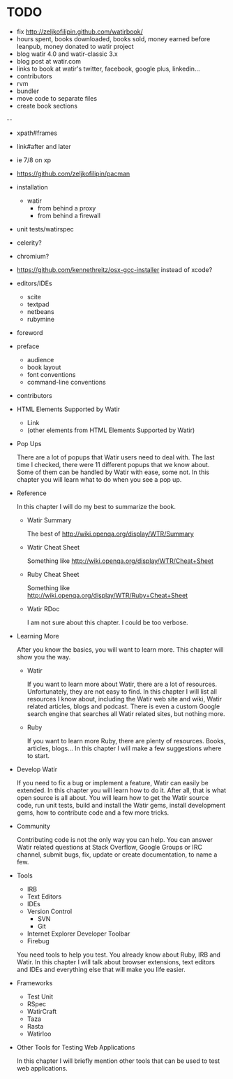 # TODO

- fix http://zeljkofilipin.github.com/watirbook/
- hours spent, books downloaded, books sold, money earned before leanpub, money donated to watir project
- blog watir 4.0 and watir-classic 3.x
- blog post at watir.com
- links to book at watir's twitter, facebook, google plus, linkedin...
- contributors
- rvm
- bundler
- move code to separate files
- create book sections

--

- xpath#frames
- link#after and later
- ie 7/8 on xp
- https://github.com/zeljkofilipin/pacman
- installation
  - watir
    - from behind a proxy
    - from behind a firewall
- unit tests/watirspec
- celerity?
- chromium?
- https://github.com/kennethreitz/osx-gcc-installer instead of xcode?
- editors/IDEs
  - scite
  - textpad
  - netbeans
  - rubymine
- foreword
- preface
  - audience
  - book layout
  - font conventions
  - command-line conventions
- contributors

- HTML Elements Supported by Watir
  - Link
  - (other elements from HTML Elements Supported by Watir)
- Pop Ups

  There are a lot of popups that Watir users need to deal with. The last time I checked, there were 11 different popups that we know about. Some of them can be handled by Watir with ease, some not. In this chapter you will learn what to do when you see a pop up.

- Reference

  In this chapter I will do my best to summarize the book.

  - Watir Summary

      The best of http://wiki.openqa.org/display/WTR/Summary

  - Watir Cheat Sheet

      Something like http://wiki.openqa.org/display/WTR/Cheat+Sheet

  - Ruby Cheat Sheet

      Something like http://wiki.openqa.org/display/WTR/Ruby+Cheat+Sheet

  - Watir RDoc

      I am not sure about this chapter. I could be too verbose.

- Learning More

  After you know the basics, you will want to learn more. This chapter will show you the way.

  - Watir

      If you want to learn more about Watir, there are a lot of resources. Unfortunately, they are not easy to find. In this chapter I will list all resources I know about, including the Watir web site and wiki, Watir related articles, blogs and podcast. There is even a custom Google search engine that searches all Watir related sites, but nothing more.

  - Ruby

      If you want to learn more Ruby, there are plenty of resources. Books, articles, blogs... In this chapter I will make a few suggestions where to start.

- Develop Watir

  If you need to fix a bug or implement a feature, Watir can easily be extended. In this chapter you will learn how to do it. After all, that is what open source is all about. You will learn how to get the Watir source code, run unit tests, build and install the Watir gems, install development gems, how to contribute code and a few more tricks.

- Community

  Contributing code is not the only way you can help. You can answer Watir related questions at Stack Overflow, Google Groups or IRC channel, submit bugs, fix, update or create documentation, to name a few.

- Tools
  - IRB
  - Text Editors
  - IDEs
  - Version Control
     - SVN
     - Git
  - Internet Explorer Developer Toolbar
  - Firebug

  You need tools to help you test. You already know about Ruby, IRB and Watir. In this chapter I will talk about browser extensions, text editors and IDEs and everything else that will make you life easier.

- Frameworks
  - Test Unit
  - RSpec
  - WatirCraft
  - Taza
  - Rasta
  - Watirloo

- Other Tools for Testing Web Applications

  In this chapter I will briefly mention other tools that can be used to test web applications.
